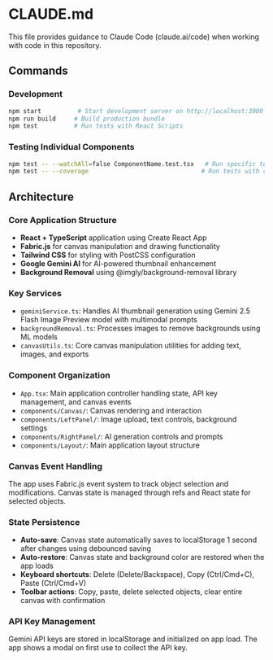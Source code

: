 # CLAUDE.md

This file provides guidance to Claude Code (claude.ai/code) when working with code in this repository.

## Commands

### Development
```bash
npm start          # Start development server on http://localhost:3000
npm run build     # Build production bundle
npm test          # Run tests with React Scripts
```

### Testing Individual Components
```bash
npm test -- --watchAll=false ComponentName.test.tsx   # Run specific test file
npm test -- --coverage                               # Run tests with coverage
```

## Architecture

### Core Application Structure
- **React + TypeScript** application using Create React App
- **Fabric.js** for canvas manipulation and drawing functionality  
- **Tailwind CSS** for styling with PostCSS configuration
- **Google Gemini AI** for AI-powered thumbnail enhancement
- **Background Removal** using @imgly/background-removal library

### Key Services
- `geminiService.ts`: Handles AI thumbnail generation using Gemini 2.5 Flash Image Preview model with multimodal prompts
- `backgroundRemoval.ts`: Processes images to remove backgrounds using ML models
- `canvasUtils.ts`: Core canvas manipulation utilities for adding text, images, and exports

### Component Organization
- `App.tsx`: Main application controller handling state, API key management, and canvas events
- `components/Canvas/`: Canvas rendering and interaction
- `components/LeftPanel/`: Image upload, text controls, background settings
- `components/RightPanel/`: AI generation controls and prompts
- `components/Layout/`: Main application layout structure

### Canvas Event Handling
The app uses Fabric.js event system to track object selection and modifications. Canvas state is managed through refs and React state for selected objects.

### State Persistence
- **Auto-save**: Canvas state automatically saves to localStorage 1 second after changes using debounced saving
- **Auto-restore**: Canvas state and background color are restored when the app loads
- **Keyboard shortcuts**: Delete (Delete/Backspace), Copy (Ctrl/Cmd+C), Paste (Ctrl/Cmd+V)
- **Toolbar actions**: Copy, paste, delete selected objects, clear entire canvas with confirmation

### API Key Management
Gemini API keys are stored in localStorage and initialized on app load. The app shows a modal on first use to collect the API key.
